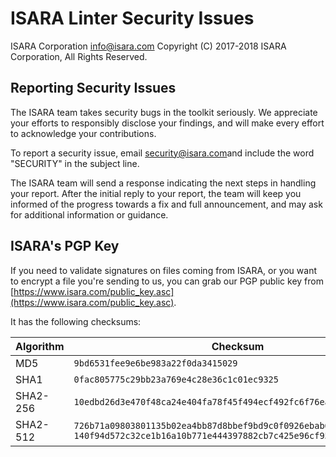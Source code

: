 # ISARA Linter Security Issues
ISARA Corporation <info@isara.com>
Copyright (C) 2017-2018 ISARA Corporation, All Rights Reserved.

## Reporting Security Issues

The ISARA team takes security bugs in the toolkit seriously. We appreciate your
efforts to responsibly disclose your findings, and will make every effort to
acknowledge your contributions.

To report a security issue, email
[security@isara.com](mailto:security@isara.com?subject=SECURITY)and include the
word "SECURITY" in the subject line.

The ISARA team will send a response indicating the next steps in handling your
report. After the initial reply to your report, the team will keep you informed
of the progress towards a fix and full announcement, and may ask for additional
information or guidance.

## ISARA's PGP Key

If you need to validate signatures on files coming from ISARA, or you want to
encrypt a file you're sending to us, you can grab our PGP public key from
[https://www.isara.com/public_key.asc](https://www.isara.com/public_key.asc).

It has the following checksums:

| Algorithm | Checksum |
| --------- | -------- |
| MD5       |`9bd6531fee9e6be983a22f0da3415029` |
| SHA1      |`0fac805775c29bb23a769e4c28e36c1c01ec9325` |
| SHA2-256  |`10edbd26d3e470f48ca24e404fa78f45f494ecf492fc6f76ea77a5eb433328d0` |
| SHA2-512  |`726b71a09803801135b02ea4bb87d8bbef9bd9c0f0926ebab6aa7cd2cdaa1375` `140f94d572c32ce1b16a10b771e444397882cb7c425e96cf95e22498e7c30161` |
